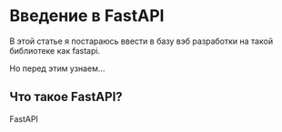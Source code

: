 # Введение в FastAPI

В этой статье я постараюсь ввести в базу вэб разработки на такой библиотеке как fastapi.

Но перед этим узнаем...

## Что такое FastAPI?

FastAPI  
